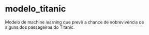 # modelo_titanic
Modelo de machine learning que prevê a chance de sobrevivência de alguns dos passageiros do Titanic.
